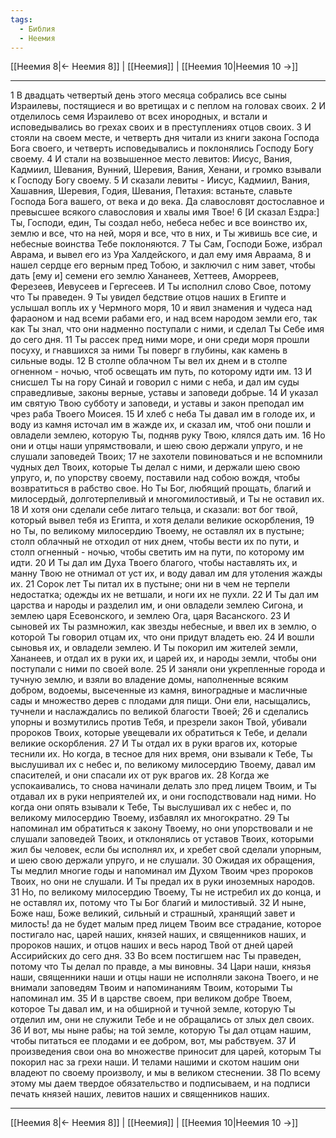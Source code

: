 ```yaml
---
tags:
  - Библия
  - Неемия
---
```

[[Неемия 8|← Неемия 8]] | [[Неемия]] | [[Неемия 10|Неемия 10 →]]

---
1 В двадцать четвертый день этого месяца собрались все сыны Израилевы, постящиеся и во вретищах и с пеплом на головах своих.
2 И отделилось семя Израилево от всех инородных, и встали и исповедывались во грехах своих и в преступлениях отцов своих.
3 И стояли на своем месте, и четверть дня читали из книги закона Господа Бога своего, и четверть исповедывались и поклонялись Господу Богу своему.
4 И стали на возвышенное место левитов: Иисус, Вания, Кадмиил, Шевания, Вунний, Шеревия, Вания, Хенани, и громко взывали к Господу Богу своему.
5 И сказали левиты - Иисус, Кадмиил, Вания, Хашавния, Шеревия, Годия, Шевания, Петахия: встаньте, славьте Господа Бога вашего, от века и до века. Да славословят достославное и превысшее всякого славословия и хвалы имя Твое!
6 [И сказал Ездра:] Ты, Господи, един, Ты создал небо, небеса небес и все воинство их, землю и все, что на ней, моря и все, что в них, и Ты живишь все сие, и небесные воинства Тебе поклоняются.
7 Ты Сам, Господи Боже, избрал Аврама, и вывел его из Ура Халдейского, и дал ему имя Авраама,
8 и нашел сердце его верным пред Тобою, и заключил с ним завет, чтобы дать [ему и] семени его землю Хананеев, Хеттеев, Аморреев, Ферезеев, Иевусеев и Гергесеев. И Ты исполнил слово Свое, потому что Ты праведен.
9 Ты увидел бедствие отцов наших в Египте и услышал вопль их у Чермного моря,
10 и явил знамения и чудеса над фараоном и над всеми рабами его, и над всем народом земли его, так как Ты знал, что они надменно поступали с ними, и сделал Ты Себе имя до сего дня.
11 Ты рассек пред ними море, и они среди моря прошли посуху, и гнавшихся за ними Ты поверг в глубины, как камень в сильные воды.
12 В столпе облачном Ты вел их днем и в столпе огненном - ночью, чтоб освещать им путь, по которому идти им.
13 И снисшел Ты на гору Синай и говорил с ними с неба, и дал им суды справедливые, законы верные, уставы и заповеди добрые.
14 И указал им святую Твою субботу и заповеди, и уставы и закон преподал им чрез раба Твоего Моисея.
15 И хлеб с неба Ты давал им в голоде их, и воду из камня источал им в жажде их, и сказал им, чтоб они пошли и овладели землею, которую Ты, подняв руку Твою, клялся дать им.
16 Но они и отцы наши упрямствовали, и шею свою держали упруго, и не слушали заповедей Твоих;
17 не захотели повиноваться и не вспомнили чудных дел Твоих, которые Ты делал с ними, и держали шею свою упруго, и, по упорству своему, поставили над собою вождя, чтобы возвратиться в рабство свое. Но Ты Бог, любящий прощать, благий и милосердый, долготерпеливый и многомилостивый, и Ты не оставил их.
18 И хотя они сделали себе литаго тельца, и сказали: вот бог твой, который вывел тебя из Египта, и хотя делали великие оскорбления,
19 но Ты, по великому милосердию Твоему, не оставлял их в пустыне; столп облачный не отходил от них днем, чтобы вести их по пути, и столп огненный - ночью, чтобы светить им на пути, по которому им идти.
20 И Ты дал им Духа Твоего благого, чтобы наставлять их, и манну Твою не отнимал от уст их, и воду давал им для утоления жажды их.
21 Сорок лет Ты питал их в пустыне; они ни в чем не терпели недостатка; одежды их не ветшали, и ноги их не пухли.
22 И Ты дал им царства и народы и разделил им, и они овладели землею Сигона, и землею царя Есевонского, и землею Ога, царя Васанского.
23 И сыновей их Ты размножил, как звезды небесные, и ввел их в землю, о которой Ты говорил отцам их, что они придут владеть ею.
24 И вошли сыновья их, и овладели землею. И Ты покорил им жителей земли, Хананеев, и отдал их в руки их, и царей их, и народы земли, чтобы они поступали с ними по своей воле.
25 И заняли они укрепленные города и тучную землю, и взяли во владение домы, наполненные всяким добром, водоемы, высеченные из камня, виноградные и масличные сады и множество дерев с плодами для пищи. Они ели, насыщались, тучнели и наслаждались по великой благости Твоей;
26 и сделались упорны и возмутились против Тебя, и презрели закон Твой, убивали пророков Твоих, которые увещевали их обратиться к Тебе, и делали великие оскорбления.
27 И Ты отдал их в руки врагов их, которые теснили их. Но когда, в тесное для них время, они взывали к Тебе, Ты выслушивал их с небес и, по великому милосердию Твоему, давал им спасителей, и они спасали их от рук врагов их.
28 Когда же успокаивались, то снова начинали делать зло пред лицем Твоим, и Ты отдавал их в руки неприятелей их, и они господствовали над ними. Но когда они опять взывали к Тебе, Ты выслушивал их с небес и, по великому милосердию Твоему, избавлял их многократно.
29 Ты напоминал им обратиться к закону Твоему, но они упорствовали и не слушали заповедей Твоих, и отклонялись от уставов Твоих, которыми жил бы человек, если бы исполнял их, и хребет свой сделали упорным, и шею свою держали упруго, и не слушали.
30 Ожидая их обращения, Ты медлил многие годы и напоминал им Духом Твоим чрез пророков Твоих, но они не слушали. И Ты предал их в руки иноземных народов.
31 Но, по великому милосердию Твоему, Ты не истребил их до конца, и не оставлял их, потому что Ты Бог благий и милостивый.
32 И ныне, Боже наш, Боже великий, сильный и страшный, хранящий завет и милость! да не будет малым пред лицем Твоим все страдание, которое постигало нас, царей наших, князей наших, и священников наших, и пророков наших, и отцов наших и весь народ Твой от дней царей Ассирийских до сего дня.
33 Во всем постигшем нас Ты праведен, потому что Ты делал по правде, а мы виновны.
34 Цари наши, князья наши, священники наши и отцы наши не исполняли закона Твоего, и не внимали заповедям Твоим и напоминаниям Твоим, которыми Ты напоминал им.
35 И в царстве своем, при великом добре Твоем, которое Ты давал им, и на обширной и тучной земле, которую Ты отделил им, они не служили Тебе и не обращались от злых дел своих.
36 И вот, мы ныне рабы; на той земле, которую Ты дал отцам нашим, чтобы питаться ее плодами и ее добром, вот, мы рабствуем.
37 И произведения свои она во множестве приносит для царей, которым Ты покорил нас за грехи наши. И телами нашими и скотом нашим они владеют по своему произволу, и мы в великом стеснении.
38 По всему этому мы даем твердое обязательство и подписываем, и на подписи печать князей наших, левитов наших и священников наших.

---
[[Неемия 8|← Неемия 8]] | [[Неемия]] | [[Неемия 10|Неемия 10 →]]